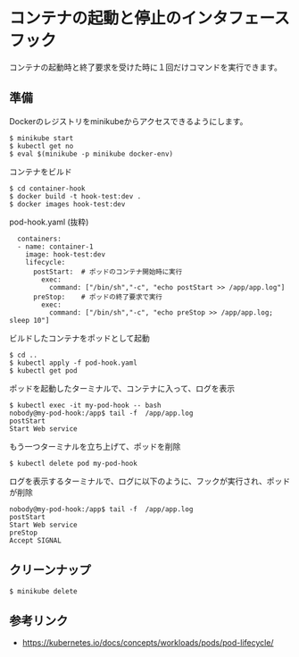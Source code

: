 # コンテナの起動と停止のインタフェース　 フック

コンテナの起動時と終了要求を受けた時に１回だけコマンドを実行できます。


## 準備

Dockerのレジストリをminikubeからアクセスできるようにします。 
```
$ minikube start
$ kubectl get no
$ eval $(minikube -p minikube docker-env)
```

コンテナをビルド
```
$ cd container-hook
$ docker build -t hook-test:dev .
$ docker images hook-test:dev
```

pod-hook.yaml (抜粋)
```
  containers:
  - name: container-1
    image: hook-test:dev
    lifecycle:
      postStart:  # ポッドのコンテナ開始時に実行
        exec:
          command: ["/bin/sh","-c", "echo postStart >> /app/app.log"]
      preStop:    # ポッドの終了要求で実行
        exec:
          command: ["/bin/sh","-c", "echo preStop >> /app/app.log; sleep 10"]
```


ビルドしたコンテナをポッドとして起動
```
$ cd ..
$ kubectl apply -f pod-hook.yaml 
$ kubectl get pod
```

ポッドを起動したターミナルで、コンテナに入って、ログを表示
```
$ kubectl exec -it my-pod-hook -- bash
nobody@my-pod-hook:/app$ tail -f  /app/app.log 
postStart
Start Web service
```

もう一つターミナルを立ち上げて、ポッドを削除
```
$ kubectl delete pod my-pod-hook
```

ログを表示するターミナルで、ログに以下のように、フックが実行され、ポッドが削除
```
nobody@my-pod-hook:/app$ tail -f  /app/app.log 
postStart
Start Web service
preStop
Accept SIGNAL
```


## クリーンナップ
```
$ minikube delete
```


## 参考リンク
- https://kubernetes.io/docs/concepts/workloads/pods/pod-lifecycle/


